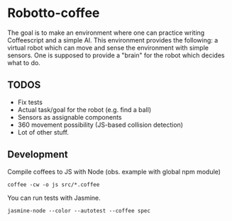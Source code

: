 # Robotto-coffee

The goal is to make an environment where one can practice writing Coffeescript and a simple AI.
This environment provides the following: a virtual robot which can move and sense the environment with simple sensors.
One is supposed to provide a "brain" for the robot which decides what to do.

## TODOS

- Fix tests
- Actual task/goal for the robot (e.g. find a ball)
- Sensors as assignable components
- 360 movement possibility (JS-based collision detection)
- Lot of other stuff.

## Development

Compile coffees to JS with Node (obs. example with global npm module)

```coffee -cw -o js src/*.coffee```

You can run tests with Jasmine.

```jasmine-node --color --autotest --coffee spec```
